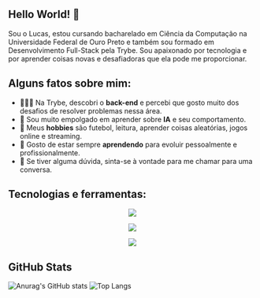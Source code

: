 ## Hello World! 👋

Sou o Lucas, estou cursando bacharelado em Ciência da Computação na Universidade Federal de Ouro Preto e também sou formado em Desenvolvimento Full-Stack pela Trybe. Sou apaixonado por tecnologia e por aprender coisas novas e desafiadoras que ela pode me proporcionar.

## Alguns fatos sobre mim:
  * 👨🏻‍💻 Na Trybe, descobri o <b>back-end</b> e percebi que gosto muito dos desafios de resolver problemas nessa área.
  * 🤖 Sou muito empolgado em aprender sobre <b>IA</b> e seu comportamento.
  * 🤔 Meus <b>hobbies</b> são futebol, leitura, aprender coisas aleatórias, jogos online e streaming.
  * 💼 Gosto de estar sempre <b>aprendendo</b> para evoluir pessoalmente e profissionalmente.
  * 💬 Se tiver alguma dúvida, sinta-se à vontade para me chamar para uma conversa.

## Tecnologias e ferramentas:
<p align="center">
  <a href="https://skillicons.dev">
    <img src="https://skillicons.dev/icons?i=c,cpp,java,js,py" />
  </a>
</p>
<p align="center">
  <a href="https://skillicons.dev">
    <img src="https://skillicons.dev/icons?i=ts,git,github,docker,linux" />
  </a>
</p>
<p align="center">
  <a href="https://skillicons.dev">
    <img src="https://skillicons.dev/icons?i=vscode,mysql,sequelize,nodejs,alpinejs" />
  </a>
</p>

## GitHub Stats
![Anurag's GitHub stats](https://github-readme-stats.vercel.app/api?username=lucas-barboza&show_icons=true&theme=radical&title_color=string(#2986cc))
![Top Langs](https://github-readme-stats.vercel.app/api/top-langs/?username=lucas-barboza&layout=compact&theme=radical&title_color=2986cc&title=Top%20Languages)
#
<!--
**lucas-barboza/lucas-barboza** is a ✨ _special_ ✨ repository because its `README.md` (this file) appears on your GitHub profile.

Here are some ideas to get you started:

- 🔭 I’m currently working on ...
- 🌱 I’m currently learning ...
- 👯 I’m looking to collaborate on ...
- 🤔 I’m looking for help with ...
- 💬 Ask me about ...
- 📫 How to reach me: ...
- 😄 Pronouns: ...
- ⚡ Fun fact: ...
-->
